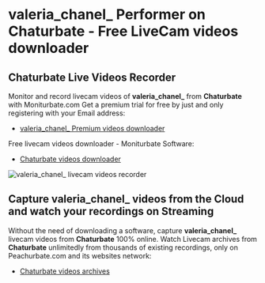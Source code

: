 # valeria_chanel_ Performer on Chaturbate - Free LiveCam videos downloader

## Chaturbate Live Videos Recorder

Monitor and record livecam videos of **valeria_chanel_** from **Chaturbate** with Moniturbate.com
Get a premium trial for free by just and only registering with your Email address:
* [valeria_chanel_ Premium videos downloader](https://moniturbate.com/request-demo-licence-key.html)

Free livecam videos downloader - Moniturbate Software:
* [Chaturbate videos downloader](https://moniturbate.com/moniturbate-download-software.html)

![valeria_chanel_ livecam videos recorder](https://peachurnet.com/templates/moniturbate-software.png)


## Capture valeria_chanel_ videos from the Cloud and watch your recordings on Streaming

Without the need of downloading a software, capture **valeria_chanel_** livecam videos from **Chaturbate** 100% online.
Watch Livecam archives from **Chaturbate** unlimitedly from thousands of existing recordings, only on Peachurbate.com and its websites network:
* [Chaturbate videos archives](https://peachurnet.com/)